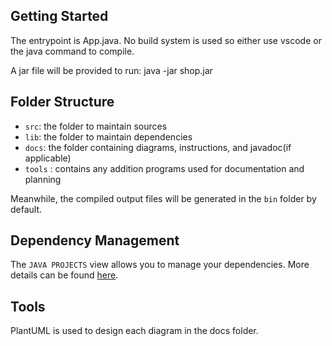 ## Getting Started
The entrypoint is App.java. No build system is used so either use vscode or the java command to compile.

A jar file will be provided to run:
    java -jar shop.jar

## Folder Structure

- `src`: the folder to maintain sources
- `lib`: the folder to maintain dependencies
- `docs`: the folder containing diagrams, instructions, and javadoc(if applicable)
- `tools` : contains any addition programs used for documentation and planning

Meanwhile, the compiled output files will be generated in the `bin` folder by default.

## Dependency Management
The `JAVA PROJECTS` view allows you to manage your dependencies. More details can be found [here](https://github.com/microsoft/vscode-java-dependency#manage-dependencies).

## Tools
PlantUML is used to design each diagram in the docs folder.